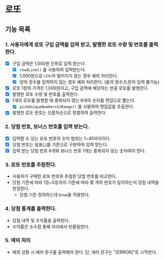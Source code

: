 # 로또
## 기능 목록
### 1. 사용자에게 로또 구입 금액을 입력 받고, 발행한 로또 수량 및 번호를 출력한다.
- [x] 구입 금액은 1,000원 단위로 입력 받는다.
  - [x] `readLine()` 를 사용하여 입력받는다.
  - [x] 1,000원으로 나누어 떨어지지 않는 경우 예외 처리한다.
  - [x] 양의 정수를 입력하지 않는 경우 예외 처리한다. (음의 정수,0,문자 입력 불가능)
- [x] 로또 1장의 가격은 1,000원이고, 구입 금액에 해당하는 만큼 로또를 발행한다.
- [x] 발행한 로또 수량 및 번호를 출력한다.
- [x] 1개의 로또를 발행할 때 중복되지 않는 6개의 숫자를 랜덤으로 뽑는다.
  - [x] `pickUniqueNumbersInRange()` 를 사용하여 랜덤값을 추출한다.
- [x] 발행한 로또 번호는 오름차순으로 정렬하여 출력한다.

### 2. 당첨 번호, 보너스 번호를 입력 받는다.

- [x] 입력할 수 있는 로또 번호의 숫자 범위는 1~45까지이다.
- [x] 당첨 번호는 쉼표(,)를 기준으로 구분하여 입력 받는다.
- [x] 입력 받는 당첨 번호 6개와 보너스 번호 1개는 중복되지 않는 숫자여야 한다.

### 3. 로또 번호를 추첨한다.

- 사용자가 구매한 로또 번호와 추첨한 당첨 번호를 비교한다.
- 당첨 기준에 따라 1등~5등까지 기준에 따라 몇 개의 번호가 일치하는지 당첨 내역을 판정한다.
    - 당첨 기준 정의하는데 `Enum`을 적용한다.

### 4. 당첨 통계를 출력한다.

- 당첨 내역 및 수익률을 출력한다.
- 수익률은 소수점 둘째 자리에서 반올림한다.

### 5. 예외 처리

- 예외 상황 시 에러 문구를 출력해야 한다. 단, 에러 문구는 "[ERROR]"로 시작한다.
